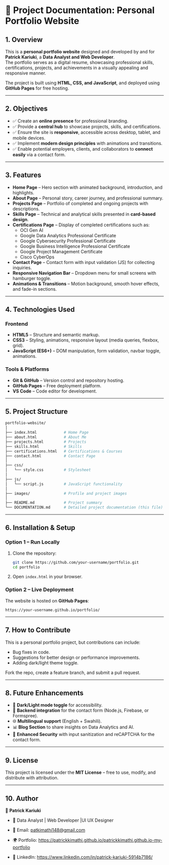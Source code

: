 
# 📘 Project Documentation: Personal Portfolio Website  

## 1. Overview  
This is a **personal portfolio website** designed and developed by and for  **Patrick Kariuki**, a **Data Analyst and Web Developer**.  
The portfolio serves as a digital resume, showcasing professional skills, certifications, projects, and achievements in a visually appealing and responsive manner.  

The project is built using **HTML, CSS, and JavaScript**, and deployed using **GitHub Pages** for free hosting.  

---

## 2. Objectives  
- ✅ Create an **online presence** for professional branding.  
- ✅ Provide a **central hub** to showcase projects, skills, and certifications.  
- ✅ Ensure the site is **responsive**, accessible across desktop, tablet, and mobile devices.  
- ✅ Implement **modern design principles** with animations and transitions.  
- ✅ Enable potential employers, clients, and collaborators to **connect easily** via a contact form.  

---

## 3. Features  
- **Home Page** – Hero section with animated background, introduction, and highlights.  
- **About Page** – Personal story, career journey, and professional summary.  
- **Projects Page** – Portfolio of completed and ongoing projects with descriptions.  
- **Skills Page** – Technical and analytical skills presented in **card-based design**.  
- **Certifications Page** – Display of completed certifications such as:  
  - OCI Gen AI  
  - Google Data Analytics Professional Certificate  
  - Google Cybersecurity Professional Certificate  
  - Google Business Intelligence Professional Certificate  
  - Google Project Management Certificate  
  - Cisco CyberOps  
- **Contact Page** – Contact form with input validation (JS) for collecting inquiries.  
- **Responsive Navigation Bar** – Dropdown menu for small screens with hamburger toggle.  
- **Animations & Transitions** – Motion background, smooth hover effects, and fade-in sections.  

---

## 4. Technologies Used  
### Frontend  
- **HTML5** – Structure and semantic markup.  
- **CSS3** – Styling, animations, responsive layout (media queries, flexbox, grid).  
- **JavaScript (ES6+)** – DOM manipulation, form validation, navbar toggle, animations.  

### Tools & Platforms  
- **Git & GitHub** – Version control and repository hosting.  
- **GitHub Pages** – Free deployment platform.  
- **VS Code** – Code editor for development.  

---

## 5. Project Structure  
```bash
portfolio-website/
│
├── index.html            # Home Page
├── about.html            # About Me
├── projects.html         # Projects
├── skills.html           # Skills
├── certifications.html   # Certifications & Courses
├── contact.html          # Contact Page
│
├── css/
│   └── style.css         # Stylesheet
│
├── js/
│   └── script.js         # JavaScript functionality
│
├── images/               # Profile and project images
│
├── README.md             # Project summary
└── DOCUMENTATION.md      # Detailed project documentation (this file)
```

---

## 6. Installation & Setup  

### Option 1 – Run Locally  
1. Clone the repository:  
   ```bash
   git clone https://github.com/your-username/portfolio.git
   cd portfolio
   ```
2. Open `index.html` in your browser.  

### Option 2 – Live Deployment  
The website is hosted on **GitHub Pages**:  
```
https://your-username.github.io/portfolio/
```

---

## 7. How to Contribute  
This is a personal portfolio project, but contributions can include:  
- Bug fixes in code.  
- Suggestions for better design or performance improvements.  
- Adding dark/light theme toggle.  

Fork the repo, create a feature branch, and submit a pull request.  

---

## 8. Future Enhancements  
- 🌙 **Dark/Light mode toggle** for accessibility.  
- 📩 **Backend integration** for the contact form (Node.js, Firebase, or Formspree).  
- 🌐 **Multilingual support** (English + Swahili).  
- 📊 **Blog Section** to share insights on Data Analytics and AI.  
- 🔐 **Enhanced Security** with input sanitization and reCAPTCHA for the contact form.  

---

## 9. License  
This project is licensed under the **MIT License** – free to use, modify, and distribute with attribution.  

---

## 10. Author  
👤 **Patrick Kariuki**  
- 💼 Data Analyst | Web Developer  |UI UX Designer

- 📧 Email: patkimathi148@gmail.com 

- 🌍 Portfolio: https://patrickkimathi.github.io/patrickkimathi.github.io-my-portfolio

- 🔗 LinkedIn: https://www.linkedin.com/in/patrick-kariuki-5914b7186/

